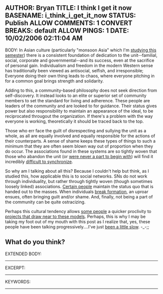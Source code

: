 AUTHOR: Bryan
TITLE: I think I get it now
BASENAME: i_think_i_get_it_now
STATUS: Publish
ALLOW COMMENTS: 1
CONVERT BREAKS: __default__
ALLOW PINGS: 1
DATE: 10/02/2006 02:11:04 AM
-----
BODY:
In Asian culture (particularly "monsoon Asia" which I'm <a href="http://www.amazon.com/History-Asia-5th-Rhoads-Murphey/dp/032134054X">studying this semester</a>) there is a consistent foundation of dedication to the unit--familial, social, corporate and governmental--and its success, even at the sacrifice of personal gain. Individualism and freedom in the modern Western sense has traditionally been viewed as antisocial, selfish, and irresponsible; Everyone doing their own thing leads to chaos, where everyone pitching in for a common goal brings strength and solidarity.

Adding to this, a community-based philosophy does not seek direction from self-discovery. It instead looks to an elite or superior set of community members to set the standard for living and adherence. These people are leaders of the community and are looked to for guidance. Their status gives power but also responsibility to maintain an appearance of the ideal, to be reciprocated througout the organization. If there's a problem with the way everyone is working, theoretically it  should be traced back to the top.

Those who err face the guilt of disrespecting and sullying the unit as a whole, as all are equally involved and equally responsible for the actions of their counterparts. A sense of shame keeps these types of things to such a minimum that they are often seem blown way out of proportion when they do occur. The associations found in these systems are so tightly woven that those who abandon the unit (or <a href="http://70.47.137.12/leftsider/2005/03/theres_no_i_in_foreigner.htm">were never a part to begin with</a>) will find it incredibly <a href="http://seoulover.blogs.com/westlaw/2006/09/affiliations.html">difficult to synchronize</a>.

So why am I talking about all this? Because I couldn't help but think, as I studied this, how applicable this is to social networks. SNs do not work through individuality, but rather through tightly woven (though sometimes loosely linked) associations. <a href="http://70.47.137.12/leftsider/2006/09/digg_and_netscape_to_pay.htm">Certain people</a> maintain the status quo that is handed out to the masses. When individuals <a href="http://70.47.137.12/leftsider/2006/09/societal_meshinga_bad_thing.htm">break formation</a>, an uproar ensues, often bringing guilt and/or shame. And, finally, not being a part of the community can be quite ostracizing.

Perhaps this cultural tendency allows <a href="http://joi.ito.com/archives/creative_commons/">some people</a> a quicker proclivity to <a href="http://creativecommons.org/">projects that draw near to these models</a>. Perhaps, this is why I may be taking my foot out of my mouth with this post as I realize that, yes, these people have been talking progressively....I've just <a href="http://70.47.137.12/leftsider/2006/08/joi_itos_web_continuous_partia.htm">been a little slow</a>. -_-;;

What do you think?
-----
EXTENDED BODY:

-----
EXCERPT:

-----
KEYWORDS:

-----


